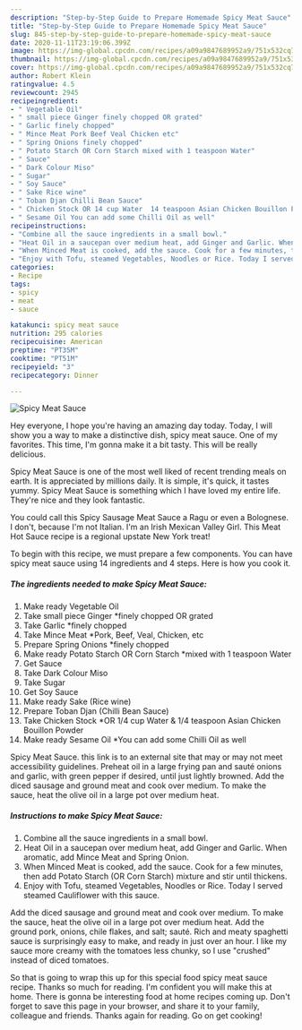 ```yaml
---
description: "Step-by-Step Guide to Prepare Homemade Spicy Meat Sauce"
title: "Step-by-Step Guide to Prepare Homemade Spicy Meat Sauce"
slug: 845-step-by-step-guide-to-prepare-homemade-spicy-meat-sauce
date: 2020-11-11T23:19:06.399Z
image: https://img-global.cpcdn.com/recipes/a09a9847689952a9/751x532cq70/spicy-meat-sauce-recipe-main-photo.jpg
thumbnail: https://img-global.cpcdn.com/recipes/a09a9847689952a9/751x532cq70/spicy-meat-sauce-recipe-main-photo.jpg
cover: https://img-global.cpcdn.com/recipes/a09a9847689952a9/751x532cq70/spicy-meat-sauce-recipe-main-photo.jpg
author: Robert Klein
ratingvalue: 4.5
reviewcount: 2945
recipeingredient:
- " Vegetable Oil"
- " small piece Ginger finely chopped OR grated"
- " Garlic finely chopped"
- " Mince Meat Pork Beef Veal Chicken etc"
- " Spring Onions finely chopped"
- " Potato Starch OR Corn Starch mixed with 1 teaspoon Water"
- " Sauce"
- " Dark Colour Miso"
- " Sugar"
- " Soy Sauce"
- " Sake Rice wine"
- " Toban Djan Chilli Bean Sauce"
- " Chicken Stock OR 14 cup Water  14 teaspoon Asian Chicken Bouillon Powder"
- " Sesame Oil You can add some Chilli Oil as well"
recipeinstructions:
- "Combine all the sauce ingredients in a small bowl."
- "Heat Oil in a saucepan over medium heat, add Ginger and Garlic. When aromatic, add Mince Meat and Spring Onion."
- "When Minced Meat is cooked, add the sauce. Cook for a few minutes, then add Potato Starch (OR Corn Starch) mixture and stir until thickens."
- "Enjoy with Tofu, steamed Vegetables, Noodles or Rice. Today I served steamed Cauliflower with this sauce."
categories:
- Recipe
tags:
- spicy
- meat
- sauce

katakunci: spicy meat sauce 
nutrition: 295 calories
recipecuisine: American
preptime: "PT35M"
cooktime: "PT51M"
recipeyield: "3"
recipecategory: Dinner

---
```



![Spicy Meat Sauce](https://img-global.cpcdn.com/recipes/a09a9847689952a9/751x532cq70/spicy-meat-sauce-recipe-main-photo.jpg)

Hey everyone, I hope you're having an amazing day today. Today, I will show you a way to make a distinctive dish, spicy meat sauce. One of my favorites. This time, I'm gonna make it a bit tasty. This will be really delicious.

Spicy Meat Sauce is one of the most well liked of recent trending meals on earth. It is appreciated by millions daily. It is simple, it's quick, it tastes yummy. Spicy Meat Sauce is something which I have loved my entire life. They're nice and they look fantastic.

You could call this Spicy Sausage Meat Sauce a Ragu or even a Bolognese. I don&#39;t, because I&#39;m not Italian. I&#39;m an Irish Mexican Valley Girl. This Meat Hot Sauce recipe is a regional upstate New York treat!


To begin with this recipe, we must prepare a few components. You can have spicy meat sauce using 14 ingredients and 4 steps. Here is how you cook it.

<!--inarticleads1-->

##### The ingredients needed to make Spicy Meat Sauce:

1. Make ready  Vegetable Oil
1. Take  small piece Ginger *finely chopped OR grated
1. Take  Garlic *finely chopped
1. Take  Mince Meat *Pork, Beef, Veal, Chicken, etc
1. Prepare  Spring Onions *finely chopped
1. Make ready  Potato Starch OR Corn Starch *mixed with 1 teaspoon Water
1. Get  Sauce
1. Take  Dark Colour Miso
1. Take  Sugar
1. Get  Soy Sauce
1. Make ready  Sake (Rice wine)
1. Prepare  Toban Djan (Chilli Bean Sauce)
1. Take  Chicken Stock *OR 1/4 cup Water &amp; 1/4 teaspoon Asian Chicken Bouillon Powder
1. Make ready  Sesame Oil *You can add some Chilli Oil as well


Spicy Meat Sauce. this link is to an external site that may or may not meet accessibility guidelines. Preheat oil in a large frying pan and sauté onions and garlic, with green pepper if desired, until just lightly browned. Add the diced sausage and ground meat and cook over medium. To make the sauce, heat the olive oil in a large pot over medium heat. 

<!--inarticleads2-->

##### Instructions to make Spicy Meat Sauce:

1. Combine all the sauce ingredients in a small bowl.
1. Heat Oil in a saucepan over medium heat, add Ginger and Garlic. When aromatic, add Mince Meat and Spring Onion.
1. When Minced Meat is cooked, add the sauce. Cook for a few minutes, then add Potato Starch (OR Corn Starch) mixture and stir until thickens.
1. Enjoy with Tofu, steamed Vegetables, Noodles or Rice. Today I served steamed Cauliflower with this sauce.


Add the diced sausage and ground meat and cook over medium. To make the sauce, heat the olive oil in a large pot over medium heat. Add the ground pork, onions, chile flakes, and salt; sauté. Rich and meaty spaghetti sauce is surprisingly easy to make, and ready in just over an hour. I like my sauce more creamy with the tomatoes less chunky, so I use &#34;crushed&#34; instead of diced tomatoes. 

So that is going to wrap this up for this special food spicy meat sauce recipe. Thanks so much for reading. I'm confident you will make this at home. There is gonna be interesting food at home recipes coming up. Don't forget to save this page in your browser, and share it to your family, colleague and friends. Thanks again for reading. Go on get cooking!
